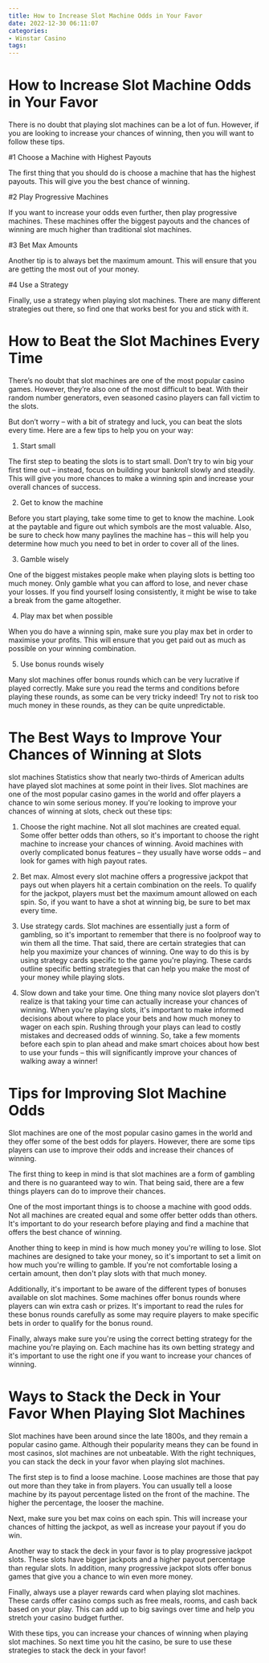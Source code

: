 ```yaml
---
title: How to Increase Slot Machine Odds in Your Favor
date: 2022-12-30 06:11:07
categories:
- Winstar Casino
tags:
---
```



#  How to Increase Slot Machine Odds in Your Favor

There is no doubt that playing slot machines can be a lot of fun. However, if you are looking to increase your chances of winning, then you will want to follow these tips.

#1 Choose a Machine with Highest Payouts

The first thing that you should do is choose a machine that has the highest payouts. This will give you the best chance of winning.

#2 Play Progressive Machines

If you want to increase your odds even further, then play progressive machines. These machines offer the biggest payouts and the chances of winning are much higher than traditional slot machines.

#3 Bet Max Amounts

Another tip is to always bet the maximum amount. This will ensure that you are getting the most out of your money.

#4 Use a Strategy

Finally, use a strategy when playing slot machines. There are many different strategies out there, so find one that works best for you and stick with it.

#  How to Beat the Slot Machines Every Time

There’s no doubt that slot machines are one of the most popular casino games. However, they’re also one of the most difficult to beat. With their random number generators, even seasoned casino players can fall victim to the slots.

But don’t worry – with a bit of strategy and luck, you can beat the slots every time. Here are a few tips to help you on your way:

1. Start small

The first step to beating the slots is to start small. Don’t try to win big your first time out – instead, focus on building your bankroll slowly and steadily. This will give you more chances to make a winning spin and increase your overall chances of success.

2. Get to know the machine

Before you start playing, take some time to get to know the machine. Look at the paytable and figure out which symbols are the most valuable. Also, be sure to check how many paylines the machine has – this will help you determine how much you need to bet in order to cover all of the lines.

3. Gamble wisely

One of the biggest mistakes people make when playing slots is betting too much money. Only gamble what you can afford to lose, and never chase your losses. If you find yourself losing consistently, it might be wise to take a break from the game altogether.

4. Play max bet when possible

When you do have a winning spin, make sure you play max bet in order to maximise your profits. This will ensure that you get paid out as much as possible on your winning combination.

5. Use bonus rounds wisely

Many slot machines offer bonus rounds which can be very lucrative if played correctly. Make sure you read the terms and conditions before playing these rounds, as some can be very tricky indeed! Try not to risk too much money in these rounds, as they can be quite unpredictable.

#  The Best Ways to Improve Your Chances of Winning at Slots

slot machines
Statistics show that nearly two-thirds of American adults have played slot machines at some point in their lives. Slot machines are one of the most popular casino games in the world and offer players a chance to win some serious money. If you're looking to improve your chances of winning at slots, check out these tips:

1. Choose the right machine. Not all slot machines are created equal. Some offer better odds than others, so it's important to choose the right machine to increase your chances of winning. Avoid machines with overly complicated bonus features – they usually have worse odds – and look for games with high payout rates.

2. Bet max. Almost every slot machine offers a progressive jackpot that pays out when players hit a certain combination on the reels. To qualify for the jackpot, players must bet the maximum amount allowed on each spin. So, if you want to have a shot at winning big, be sure to bet max every time.

3. Use strategy cards. Slot machines are essentially just a form of gambling, so it's important to remember that there is no foolproof way to win them all the time. That said, there are certain strategies that can help you maximize your chances of winning. One way to do this is by using strategy cards specific to the game you're playing. These cards outline specific betting strategies that can help you make the most of your money while playing slots.

4. Slow down and take your time. One thing many novice slot players don't realize is that taking your time can actually increase your chances of winning. When you're playing slots, it's important to make informed decisions about where to place your bets and how much money to wager on each spin. Rushing through your plays can lead to costly mistakes and decreased odds of winning. So, take a few moments before each spin to plan ahead and make smart choices about how best to use your funds – this will significantly improve your chances of walking away a winner!

#  Tips for Improving Slot Machine Odds 
Slot machines are one of the most popular casino games in the world and they offer some of the best odds for players. However, there are some tips players can use to improve their odds and increase their chances of winning.

The first thing to keep in mind is that slot machines are a form of gambling and there is no guaranteed way to win. That being said, there are a few things players can do to improve their chances.

One of the most important things is to choose a machine with good odds. Not all machines are created equal and some offer better odds than others. It's important to do your research before playing and find a machine that offers the best chance of winning.

Another thing to keep in mind is how much money you're willing to lose. Slot machines are designed to take your money, so it's important to set a limit on how much you're willing to gamble. If you're not comfortable losing a certain amount, then don't play slots with that much money.

Additionally, it's important to be aware of the different types of bonuses available on slot machines. Some machines offer bonus rounds where players can win extra cash or prizes. It's important to read the rules for these bonus rounds carefully as some may require players to make specific bets in order to qualify for the bonus round.

Finally, always make sure you're using the correct betting strategy for the machine you're playing on. Each machine has its own betting strategy and it's important to use the right one if you want to increase your chances of winning.

#  Ways to Stack the Deck in Your Favor When Playing Slot Machines

Slot machines have been around since the late 1800s, and they remain a popular casino game. Although their popularity means they can be found in most casinos, slot machines are not unbeatable. With the right techniques, you can stack the deck in your favor when playing slot machines.

The first step is to find a loose machine. Loose machines are those that pay out more than they take in from players. You can usually tell a loose machine by its payout percentage listed on the front of the machine. The higher the percentage, the looser the machine.

Next, make sure you bet max coins on each spin. This will increase your chances of hitting the jackpot, as well as increase your payout if you do win.

Another way to stack the deck in your favor is to play progressive jackpot slots. These slots have bigger jackpots and a higher payout percentage than regular slots. In addition, many progressive jackpot slots offer bonus games that give you a chance to win even more money.

Finally, always use a player rewards card when playing slot machines. These cards offer casino comps such as free meals, rooms, and cash back based on your play. This can add up to big savings over time and help you stretch your casino budget further.

With these tips, you can increase your chances of winning when playing slot machines. So next time you hit the casino, be sure to use these strategies to stack the deck in your favor!